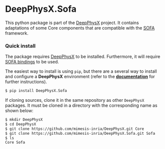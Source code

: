 # DeepPhysX.Sofa

This python package is part of the [DeepPhysX](https://github.com/mimesis-inria/DeepPhysX) project.
It contains adaptations of some Core components that are compatible with the [SOFA](https://www.sofa-framework.org/) 
framework.

### Quick install

The package requires [DeepPhysX](https://github.com/mimesis-inria/DeepPhysX) to be installed.
Furthermore, it will require [SOFA bindings](https://sofapython3.readthedocs.io/en/latest/) to be used.

The easiest way to install is using `pip`, but there are a several way to install and configure a **DeepPhysX**
environment (refer to the [**documentation**](https://deepphysx.readthedocs.io) for further instructions).

```bash
$ pip install DeepPhysX.Sofa
```

If cloning sources, clone it in the same repository as other `DeepPhysX` packages.
It must be cloned in a directory with the corresponding name as shown below:

``` bash
$ mkdir DeepPhysX
$ cd DeepPhysX
$ git clone https://github.com/mimesis-inria/DeepPhysX.git Core             # Clone default package
$ git clone https://github.com/mimesis-inria/DeepPhysX.Sofa.git Sofa        # Clone simulation package
$ ls
Core Sofa
```
